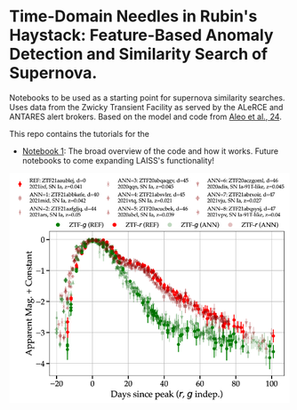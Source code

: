 # Time-Domain Needles in Rubin's Haystack: Feature-Based Anomaly Detection and Similarity Search of Supernova.

Notebooks to be used as a starting point for supernova similarity searches. Uses data from the Zwicky Transient Facility as served by the ALeRCE and ANTARES alert brokers. Based on the model and code from [Aleo et al., 24](https://arxiv.org/html/2404.01235v1).

This repo contains the tutorials for the 

- [Notebook 1](./notebooks/01_laiss_demo.ipynb): The broad overview of the code and how it works. Future notebooks to come expanding LAISS's functionality!

![laiss](./assets/LAISS_plot.png)


